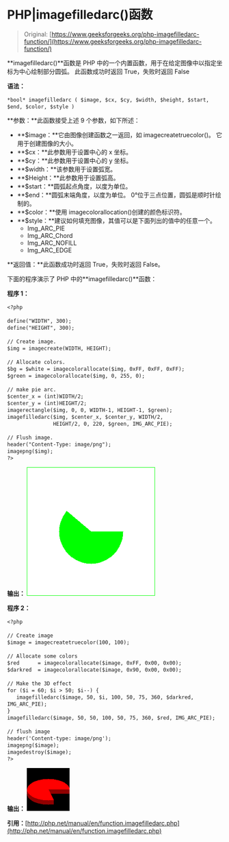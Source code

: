 # PHP|imagefilledarc()函数

> Original: [https://www.geeksforgeeks.org/php-imagefilledarc-function/](https://www.geeksforgeeks.org/php-imagefilledarc-function/)

**imagefilledarc()**函数是 PHP 中的一个内置函数，用于在给定图像中以指定坐标为中心绘制部分圆弧。 此函数成功时返回 True，失败时返回 False

**语法：**

```
*bool* imagefilledarc ( $image, $cx, $cy, $width, $height, $start, 
$end, $color, $style )
```

**参数：**此函数接受上述 9 个参数，如下所述：

*   **$image：**它由图像创建函数之一返回，如 imagecreatetruecolor()。 它用于创建图像的大小。
*   **$cx：**此参数用于设置中心的 x 坐标。
*   **$cy：**此参数用于设置中心的 y 坐标。
*   **$width：**该参数用于设置弧宽。
*   **$Height：**此参数用于设置弧高。
*   **$start：**圆弧起点角度，以度为单位。
*   **$end：**圆弧末端角度，以度为单位。 0°位于三点位置，圆弧是顺时针绘制的。
*   **$color：**使用 imagecolorallocation()创建的颜色标识符。
*   **$style：**建议如何填充图像，其值可以是下面列出的值中的任意一个。
    *   Img_ARC_PIE
    *   Img_ARC_Chord
    *   Img_ARC_NOFILL
    *   Img_ARC_EDGE

**返回值：**此函数成功时返回 True，失败时返回 False。

下面的程序演示了 PHP 中的**imagefilledarc()**函数：

**程序 1：**

```
<?php

define("WIDTH", 300);
define("HEIGHT", 300);

// Create image.
$img = imagecreate(WIDTH, HEIGHT);

// Allocate colors.
$bg = $white = imagecolorallocate($img, 0xFF, 0xFF, 0xFF);
$green = imagecolorallocate($img, 0, 255, 0);

// make pie arc.
$center_x = (int)WIDTH/2;
$center_y = (int)HEIGHT/2;
imagerectangle($img, 0, 0, WIDTH-1, HEIGHT-1, $green);
imagefilledarc($img, $center_x, $center_y, WIDTH/2,
               HEIGHT/2, 0, 220, $green, IMG_ARC_PIE);

// Flush image.
header("Content-Type: image/png");
imagepng($img);
?>
```

**输出：**
![](img/674bba873989df6df488516ed3caac6a.png)

**程序 2：**

```
<?php

// Create image
$image = imagecreatetruecolor(100, 100);

// Allocate some colors
$red      = imagecolorallocate($image, 0xFF, 0x00, 0x00);
$darkred  = imagecolorallocate($image, 0x90, 0x00, 0x00);

// Make the 3D effect
for ($i = 60; $i > 50; $i--) {
   imagefilledarc($image, 50, $i, 100, 50, 75, 360, $darkred, IMG_ARC_PIE);
}
imagefilledarc($image, 50, 50, 100, 50, 75, 360, $red, IMG_ARC_PIE);

// flush image
header('Content-type: image/png');
imagepng($image);
imagedestroy($image);
?>
```

**输出：**
![](img/509225ace9937672a214f95b41bfd76f.png)

**引用：**[http://php.net/manual/en/function.imagefilledarc.php](http://php.net/manual/en/function.imagefilledarc.php)